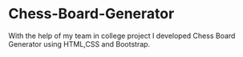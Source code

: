 # Chess-Board-Generator
With the help of my team in college project I developed Chess Board Generator using HTML,CSS and Bootstrap.
